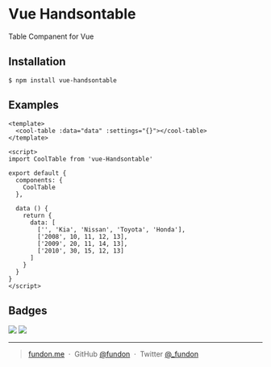 # Vue Handsontable

Table Companent for Vue

## Installation

```
$ npm install vue-handsontable
```

## Examples

```vue
<template>
  <cool-table :data="data" :settings="{}"></cool-table>
</template>

<script>
import CoolTable from 'vue-Handsontable'

export default {
  components: {
    CoolTable
  },

  data () {
    return {
      data: [
        ['', 'Kia', 'Nissan', 'Toyota', 'Honda'],
        ['2008', 10, 11, 12, 13],
        ['2009', 20, 11, 14, 13],
        ['2010', 30, 15, 12, 13]
      ]
    }
  }
}
</script>
```

## Badges

![](https://img.shields.io/badge/license-MIT-blue.svg)
![](https://img.shields.io/badge/status-stable-green.svg)

---

> [fundon.me](https://fundon.me) &nbsp;&middot;&nbsp;
> GitHub [@fundon](https://github.com/fundon) &nbsp;&middot;&nbsp;
> Twitter [@_fundon](https://twitter.com/_fundon)

